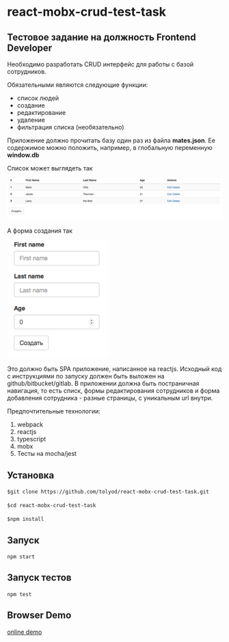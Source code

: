 # react-mobx-crud-test-task
## Тестовое задание на должность Frontend Developer

Необходимо разработать CRUD интерфейс для работы с базой сотрудников. 

Обязательными являются следующие функции:
  
  - список людей
  - создание
  - редактирование
  - удаление
  - фильтрация списка (необязательно)

Приложение должно прочитать базу один раз из файла **mates.json**. Ее содержимое можно положить, например, в глобальную переменную **window.db**

Список может выглядеть так

![List sample](pics/sample_list.png)


А форма создания так

![Create form sample](pics/create_form.png)

Это должно быть SPA приложение, написанное на reactjs. Исходный код с инструкциями по запуску должен быть выложен на github/bitbucket/gitlab.
В приложении должна быть постраничная навигация, то есть списк, формы редактирования сотрудников и форма добавления сотрудника - разные страницы,
с уникальным url внутри.

Предпочтительные технологии:

1. webpack
2. reactjs
3. typescript
4. mobx
5. Тесты на mocha/jest

## Установка

```
$git clone https://github.com/tolyod/react-mobx-crud-test-task.git

$cd react-mobx-crud-test-task

$npm install
```

## Запуск 

```
npm start
```

## Запуск тестов
```
npm test
```

## Browser Demo
[online demo](https://rawgit.com/tolyod/react-mobx-crud-test-task/master/demo/)
